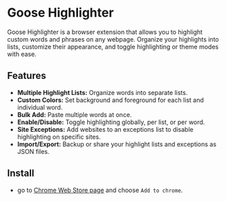 # Goose Highlighter

Goose Highlighter is a browser extension that allows you to highlight custom words and phrases on any webpage. Organize your highlights into lists, customize their appearance, and toggle highlighting or theme modes with ease.

## Features

- **Multiple Highlight Lists:** Organize words into separate lists.
- **Custom Colors:** Set background and foreground for each list and individual word.
- **Bulk Add:** Paste multiple words at once.
- **Enable/Disable:** Toggle highlighting globally, per list, or per word.
- **Site Exceptions:** Add websites to an exceptions list to disable highlighting on specific sites.
- **Import/Export:** Backup or share your highlight lists and exceptions as JSON files.

## Install

- go to [Chrome Web Store page](https://chromewebstore.google.com/detail/goose-highlighter/kdoehicejfnccbmecpkfjlbljpfogoep) and choose `Add to chrome`.
